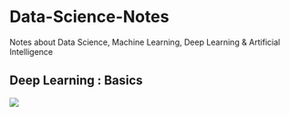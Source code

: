 # Data-Science-Notes
Notes about Data Science, Machine Learning, Deep Learning &amp; Artificial Intelligence

## Deep Learning : Basics

<img src="https://render.githubusercontent.com/render/math?math=z = x.{\omega} + b">
